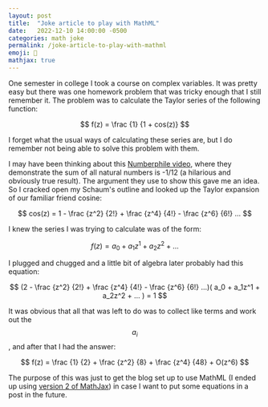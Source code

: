 ```yaml
---
layout: post
title:  "Joke article to play with MathML"
date:   2022-12-10 14:00:00 -0500
categories: math joke
permalink: /joke-article-to-play-with-mathml
emoji: 👻
mathjax: true
---
```

One semester in college I took a course on complex variables. It was pretty easy but there was one homework problem that was tricky enough that I still remember it. The problem was to calculate the Taylor series of the following function:

$$ f(z) = \frac {1} {1 + cos(z)} $$

I forget what the usual ways of calculating these series are, but I do remember not being able to solve this problem with them. 

I may have been thinking about this [Numberphile video](https://youtu.be/w-I6XTVZXww), where they demonstrate the sum of all natural numbers is -1/12 (a hilarious and obviously true result). The argument they use to show this gave me an idea. So I cracked open my Schaum's outline and looked up the Taylor expansion of our familiar friend cosine:

$$ cos(z) = 1 - \frac {z^2} {2!} + \frac {z^4} {4!} - \frac {z^6} {6!} ... $$

I knew the series I was trying to calculate was of the form:

$$ f(z) = a_0 + a_1z^1 + a_2z^2 + ... $$

I plugged and chugged and a little bit of algebra later probably had this equation:

$$ (2 - \frac {z^2} {2!} + \frac {z^4} {4!} - \frac {z^6} {6!} ...)( a_0 + a_1z^1 + a_2z^2 + ... ) = 1 $$

It was obvious that all that was left to do was to collect like terms and work out the $$ a_i $$, and after that I had the answer:

$$ f(z) = \frac {1} {2} + \frac {z^2} {8} + \frac {z^4} {48} + O(z^6) $$

The purpose of this was just to get the blog set up to use MathML (I ended up using [version 2 of MathJax](https://docs.mathjax.org/en/v2.7-latest/configuration.html)) in case I want to put some equations in a post in the future.
